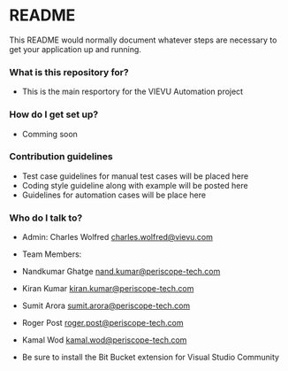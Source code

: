 # README #

This README would normally document whatever steps are necessary to get your application up and running.

### What is this repository for? ###

* This is the main resportory for the VIEVU Automation project

### How do I get set up? ###

* Comming soon

### Contribution guidelines ###

* Test case guidelines for manual test cases will be placed here
* Coding style guideline along with example will be posted here
* Guidelines for automation cases will be place here

### Who do I talk to? ###

* Admin: Charles Wolfred charles.wolfred@vievu.com
* Team Members:
* Nandkumar Ghatge   nand.kumar@periscope-tech.com
* Kiran Kumar        kiran.kumar@periscope-tech.com
* Sumit Arora        sumit.arora@periscope-tech.com
* Roger Post         roger.post@periscope-tech.com
* Kamal Wod          kamal.wod@periscope-tech.com

* Be sure to install the Bit Bucket extension for Visual Studio Community